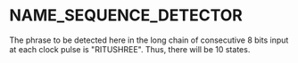 # NAME_SEQUENCE_DETECTOR
The phrase to be detected here in the long chain of consecutive 8 bits input at each clock pulse is "RITUSHREE". Thus, there will be 10 states.

